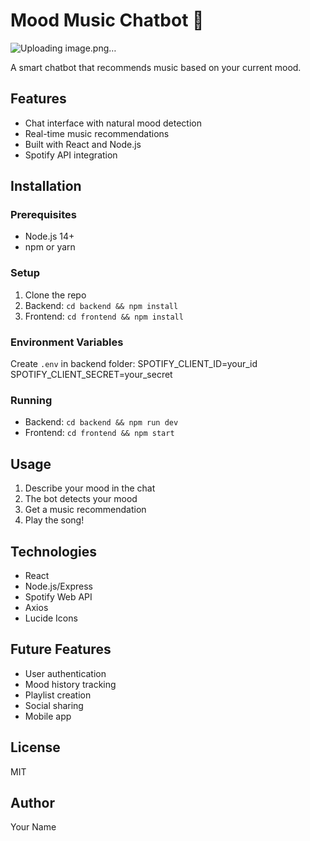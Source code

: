# Mood Music Chatbot 🎵
 ![Uploading image.png…]()

A smart chatbot that recommends music based on your current mood.

## Features
- Chat interface with natural mood detection
- Real-time music recommendations
- Built with React and Node.js
- Spotify API integration

## Installation

### Prerequisites
- Node.js 14+
- npm or yarn

### Setup
1. Clone the repo
2. Backend: `cd backend && npm install`
3. Frontend: `cd frontend && npm install`

### Environment Variables
Create `.env` in backend folder:
SPOTIFY_CLIENT_ID=your_id
SPOTIFY_CLIENT_SECRET=your_secret

### Running
- Backend: `cd backend && npm run dev`
- Frontend: `cd frontend && npm start`

## Usage
1. Describe your mood in the chat
2. The bot detects your mood
3. Get a music recommendation
4. Play the song!

## Technologies
- React
- Node.js/Express
- Spotify Web API
- Axios
- Lucide Icons

## Future Features
- User authentication
- Mood history tracking
- Playlist creation
- Social sharing
- Mobile app

## License
MIT

## Author
Your Name
